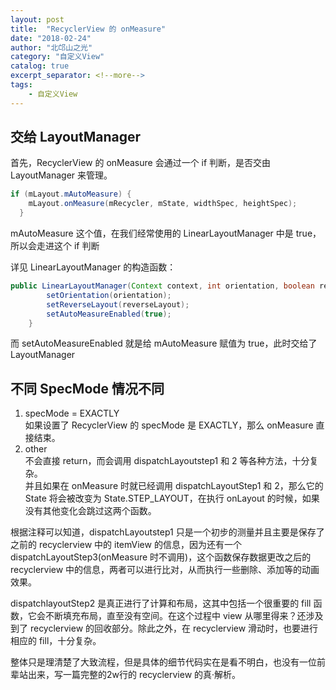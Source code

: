 ```yaml
---
layout: post
title:  "RecyclerView 的 onMeasure"
date: "2018-02-24"
author: "北邙山之光"
category: "自定义View"
catalog: true  
excerpt_separator: <!--more-->
tags: 
    - 自定义View
---
```


## 交给 LayoutManager
首先，RecyclerView 的 onMeasure 会通过一个 if 判断，是否交由 LayoutManager 来管理。
```java
if (mLayout.mAutoMeasure) {
    mLayout.onMeasure(mRecycler, mState, widthSpec, heightSpec);
  }
```
mAutoMeasure 这个值，在我们经常使用的 LinearLayoutManager 中是 true，所以会走进这个 if 判断

  详见 LinearLayoutManager 的构造函数：  
```java
public LinearLayoutManager(Context context, int orientation, boolean reverseLayout) {
        setOrientation(orientation);
        setReverseLayout(reverseLayout);
        setAutoMeasureEnabled(true);
    }
```
<!--more-->
  而 setAutoMeasureEnabled 就是给 mAutoMeasure 赋值为 true，此时交给了 LayoutManager

## 不同 SpecMode 情况不同
 1. specMode = EXACTLY  
   如果设置了 RecyclerView 的 specMode 是 EXACTLY，那么 onMeasure 直接结束。
 2. other  
   不会直接 return，而会调用 dispatchLayoutstep1 和 2 等各种方法，十分复杂。  
   并且如果在 onMeasure 时就已经调用 dispatchLayoutStep1 和 2，那么它的 State 将会被改变为 State.STEP_LAYOUT，在执行 onLayout 的时候，如果没有其他变化会跳过这两个函数。  


  根据注释可以知道，dispatchLayoutstep1 只是一个初步的测量并且主要是保存了之前的 recyclerview 中的 itemView 的信息，因为还有一个 dispatchLayoutStep3(onMeasure 时不调用)，这个函数保存数据更改之后的 recyclerview 中的信息，两者可以进行比对，从而执行一些删除、添加等的动画效果。  

  dispatchlayoutStep2 是真正进行了计算和布局，这其中包括一个很重要的 fill 函数，它会不断填充布局，直至没有空间。在这个过程中 view 从哪里得来？还涉及到了 recyclerview 的回收部分。除此之外，在 recyclerview 滑动时，也要进行相应的 fill，十分复杂。

  整体只是理清楚了大致流程，但是具体的细节代码实在是看不明白，也没有一位前辈站出来，写一篇完整的2w行的 recyclerview 的真·解析。
